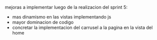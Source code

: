 mejoras a implementar luego de la realizacion del sprint 5:
- mas dinamismo en las vistas implementando js
- mayor dominacion de codigo
- concretar la implementacion del carrusel a la pagina en la vista del home